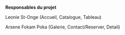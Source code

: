 **Responsables du projet**

Leonie St-Onge (Accueil, Catalogue, Tableau)

Arsene Fokam Poka (Galerie, Contact/Reserver, Detail)